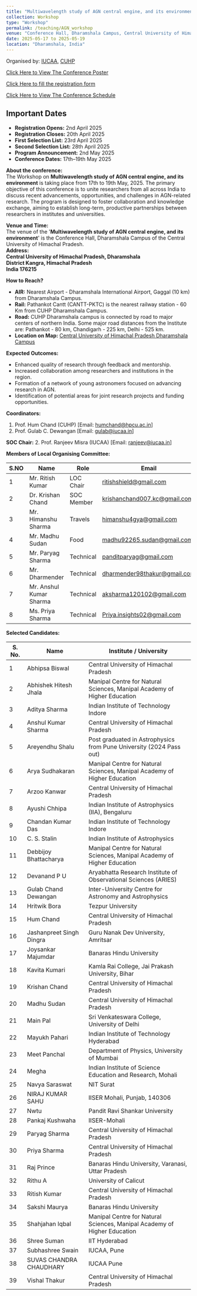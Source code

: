 ```yaml
---
title: "Multiwavelength study of AGN central engine, and its environment"
collection: Workshop
type: "Workshop"
permalink: /teaching/AGN_workshop
venue: "Conference Hall, Dharamshala Campus, Central University of Himachal Pradesh, Dharamshala, H.P., India"
date: 2025-05-17 to 2025-05-19
location: "Dharamshala, India"
---
```

Organised by: [IUCAA](https://www.iucaa.in/en/), [CUHP](https://www.cuhimachal.ac.in/index.php/SPMS/department/dept_physics_astronomical)

[Click Here to View The Conference Poster](https://chandrastarclub.github.io/files/Conference_IUCAA_CUHP_2025.pdf) <!-- Replace with the actual link to the poster -->

[Click Here to fill the registration form](https://forms.gle/J6mJVyoupbym2AMJ7) <!-- Replace with the actual link to the form -->

[Click Here to View The Conference Schedule](https://chandrastarclub.github.io/files/Tentative_AGN_conferemce_schedule_2025.pdf) <!-- Replace with the actual link to the poster -->
## Important Dates

- **Registration Opens:** 2nd April 2025  
- **Registration Closes:** 20th April 2025  
- **First Selection List:** 23rd April 2025  
- **Second Selection List:** 28th April 2025  
- **Program Announcement:** 2nd May 2025  
- **Conference Dates:** 17th–19th May 2025

**About the conference:**  
The Workshop on  **Multiwavelength study of AGN central engine, and its environment** is taking place from 17th to 19th May, 2025. The primary objective of this conference is to unite researchers from all across India to discuss recent advancements, opportunities, and challenges in AGN-related research. The program is designed to foster collaboration and knowledge exchange, aiming to establish long-term, productive partnerships between researchers in institutes and universities.


**Venue and Time:**  
The venue of the '**Multiwavelength study of AGN central engine, and its environment**' is the Conference Hall, Dharamshala Campus of the Central University of Himachal Pradesh.  
**Address:**  
**Central University of Himachal Pradesh, Dharamshala**  
**District Kangra, Himachal Pradesh**  
**India 176215**  


**How to Reach?**

- **AIR:** Nearest Airport - Dharamshala International Airport, Gaggal (10 km) from Dharamshala Campus.
- **Rail:** Pathankot Cantt (CANTT-PKTC) is the nearest railway station - 60 Km from CUHP Dharamshala Campus.
- **Road:** CUHP Dharamshala campus is connected by road to major centers of northern India. Some major road distances from the Institute are: Pathankot - 80 km, Chandigarh - 225 km, Delhi - 525 km.
- **Location on Map:** [Central University of Himachal Pradesh Dharamshala Campus](https://maps.app.goo.gl/Y8TLwJDbiRtn1JQu6)


**Expected Outcomes:**  
- Enhanced quality of research through feedback and mentorship.
- Increased collaboration among researchers and institutions in the region.
- Formation of a network of young astronomers focused on advancing research in AGN.
- Identification of potential areas for joint research projects and funding opportunities.


**Coordinators:**

1. Prof. Hum Chand (CUHP) [Email: humchand@hpcu.ac.in]
2. Prof. Gulab C. Dewangan [Email: gulab@iucaa.in]

**SOC Chair:**
2. Prof. Ranjeev Misra (IUCAA) [Email: ranjeev@iucaa.in]

**Members of Local Organising Committee:**

| S.NO | Name              | Role        | Email                          | Contact        |
|------|-------------------|-------------|--------------------------------|----------------|
| 1    | Mr. Ritish Kumar  | LOC Chair   | ritishshield@gmail.com         | 85806 68173    |
| 2    | Dr. Krishan Chand | SOC Member  |krishanchand007.kc@gmail.com    |  8091712308    |
| 3    | Mr. Himanshu Sharma | Travels   | himanshu4gya@gmail.com         | 8005542176     |
| 4    | Mr. Madhu Sudan   | Food        | madhu92265.sudan@gmail.com     | 7717329692     |
| 5    | Mr. Paryag Sharma | Technical   | panditparyag@gmail.com         | 7018023532     |
| 6    | Mr. Dharmender    | Technical   | dharmender98thakur@gmail.com   | 8219186467     |
| 7    | Mr. Anshul Kumar Sharma | Technical | aksharma120102@gmail.com   | 9459632655     |
| 8    | Ms. Priya Sharma    | Technical   | Priya.insights02@gmail.com   | 8219191753    |

**Selected Candidates:**

| S. No. | Name                        | Institute / University                                          |
|--------|-----------------------------|------------------------------------------------------------------|
| 1      | Abhipsa Biswal              | Central University of Himachal Pradesh                          |
| 2      | Abhishek Hitesh Jhala       | Manipal Centre for Natural Sciences, Manipal Academy of Higher Education |
| 3      | Aditya Sharma               | Indian Institute of Technology Indore                           |
| 4      | Anshul Kumar Sharma         | Central University of Himachal Pradesh                          |
| 5      | Areyendhu Shalu             | Post graduated in Astrophysics from Pune University (2024 Pass out) |
| 6      | Arya Sudhakaran             | Manipal Centre for Natural Sciences, Manipal Academy of Higher Education |
| 7      | Arzoo Kanwar                | Central University of Himachal Pradesh                          |
| 8      | Ayushi Chhipa               | Indian Institute of Astrophysics (IIA), Bengaluru               |
| 9      | Chandan Kumar Das           | Indian Institute of Technology Indore                           |
| 10     | C. S. Stalin                | Indian Institute of Astrophysics                                |  
| 11     | Debbijoy Bhattacharya       | Manipal Centre for Natural Sciences, Manipal Academy of Higher Education |
| 12     | Devanand P U                | Aryabhatta Research Institute of Observational Sciences (ARIES) |
| 13     | Gulab Chand Dewangan        | Inter-University Centre for Astronomy and Astrophysics          |
| 14     | Hritwik Bora                | Tezpur University                                               |
| 15     | Hum Chand                   | Central University of Himachal Pradesh                          |
| 16     | Jashanpreet Singh Dingra    | Guru Nanak Dev University, Amritsar                             |
| 17     | Joysankar Majumdar          | Banaras Hindu University                                        |
| 18     | Kavita Kumari               | Kamla Rai College, Jai Prakash University, Bihar                |
| 19     | Krishan Chand               | Central University of Himachal Pradesh                          |
| 20     | Madhu Sudan                 | Central University of Himachal Pradesh                          |
| 21     | Main Pal                    | Sri Venkateswara College, University of Delhi                   |
| 22     | Mayukh Pahari               | Indian Institute of Technology Hyderabad                        |
| 23     | Meet Panchal                | Department of Physics, University of Mumbai                     |
| 24     | Megha                       | Indian Institute of Science Education and Research, Mohali      |
| 25     | Navya Saraswat              | NIT Surat                                                       |
| 26     | NIRAJ KUMAR SAHU            | IISER Mohali, Punjab, 140306                                    |
| 27     | Nwtu                        | Pandit Ravi Shankar University                                  |
| 28     | Pankaj Kushwaha             | IISER-Mohali                                                    |
| 29     | Paryag Sharma               | Central University of Himachal Pradesh                          |
| 30     | Priya Sharma                | Central University of Himachal Pradesh                          |
| 31     | Raj Prince                  | Banaras Hindu University, Varanasi, Uttar Pradesh               |
| 32     | Rithu A                     | University of Calicut                                           |
| 33     | Ritish Kumar                | Central University of Himachal Pradesh                          |
| 34     | Sakshi Maurya               | Banaras Hindu University                                        |
| 35     | Shahjahan Iqbal             | Manipal Centre for Natural Sciences, Manipal Academy of Higher Education|
| 36     | Shree Suman                 | IIT Hyderabad                                                   |
| 37     | Subhashree Swain            | IUCAA, Pune                                                     |
| 38     | SUVAS CHANDRA CHAUDHARY     | IUCAA Pune                                                      |
| 39     | Vishal Thakur               | Central University of Himachal Pradesh                          |
